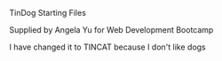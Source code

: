 TinDog Starting Files

Supplied by Angela Yu for Web Development Bootcamp

I have changed it to TINCAT because I don't like dogs
